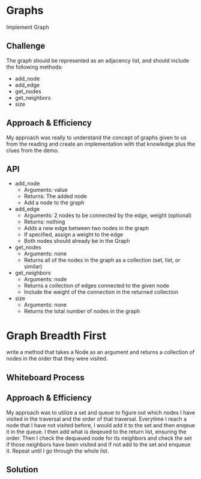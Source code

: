 # Graphs
Implement Graph

## Challenge
The graph should be represented as an adjacency list, and should include the following methods:
* add_node
* add_edge
* get_nodes
* get_neighbors
* size

## Approach & Efficiency
My approach was really to understand the concept of graphs given to us from the reading and create an implementation with that knowledge plus the clues from the demo.

## API
* add_node
  * Arguments: value
  * Returns: The added node
  * Add a node to the graph
* add_edge
  * Arguments: 2 nodes to be connected by the edge, weight (optional)
  * Returns: nothing
  * Adds a new edge between two nodes in the graph
  * If specified, assign a weight to the edge
  * Both nodes should already be in the Graph
* get_nodes
  * Arguments: none
  * Returns all of the nodes in the graph as a collection (set, list, or similar)
* get_neighbors
  * Arguments: node
  * Returns a collection of edges connected to the given node
  * Include the weight of the connection in the returned collection
* size
  * Arguments: none
  * Returns the total number of nodes in the graph

# Graph Breadth First
write a method that takes a Node as an argument and returns a collection of nodes in the order that they were visited.

## Whiteboard Process


## Approach & Efficiency
My approach was to utilize a set and queue to figure out which nodes I have visited in the traversal and the order of that traversal. Everytime I reach a node that I have not visited before, I would add it to the set and then enqeue it in the queue. I then add what is deqeued to the return list, ensuring the order. Then I check the dequeued node for its neighbors and check the set if those neighbors have been visited and if not add to the set and enqueue it. Repeat until I go through the whole list.

## Solution


